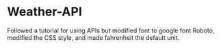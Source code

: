 # Weather-API

Followed a tutorial for using APIs but modified font to google font Roboto, modified the CSS style, and made fahrenheit the default unit.
